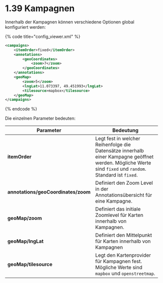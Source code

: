 # 1.39 Kampagnen

Innerhalb der Kampagnen können verschiedene Optionen global konfiguriert werden:

{% code title="config_viewer.xml" %}
```xml
<campaigns>
    <itemOrder>fixed</itemOrder>
    <annotations>
        <geoCoordinates>
            <zoom>7</zoom>
        </geoCoordinates>
    </annotations>
    <geoMap>
        <zoom>5</zoom>
        <lngLat>11.073397, 49.451993</lngLat>
        <tilesource>mapbox</tilesource>
    </geoMap>
</campaigns>
```
{% endcode %}

Die einzelnen Parameter bedeuten:

| Parameter                           | Bedeutung                                                                                                                                                 |
| ----------------------------------- | --------------------------------------------------------------------------------------------------------------------------------------------------------- |
| **itemOrder**                       | Legt fest in welcher Reihenfolge die Datensätze innerhalb einer Kampagne geöffnet werden. Mögliche Werte sind `fixed` und `random`. Standard ist `fixed`. |
| **annotations/geoCoordinates/zoom** | Definiert den Zoom Level in der Annotationsübersicht für eine Kampagne.                                                                                   |
| **geoMap/zoom**                     | Definiert das initiale Zoomlevel für Karten innerhalb von Kampagnen.                                                                                      |
| **geoMap/lngLat**                   | Definiert den Mittelpunkt für Karten innerhalb von Kampagnen                                                                                              |
| **geoMap/tilesource**               | Legt den Kartenprovider für Kampagnen fest. Mögliche Werte sind `mapbox` und `openstreetmap`.                                                             |

